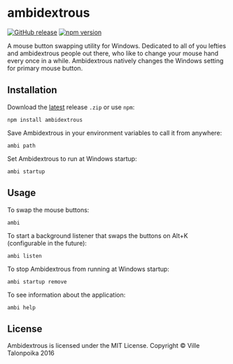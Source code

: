 # ambidextrous

[![GitHub release](https://img.shields.io/github/release/Nanofus/ambidextrous.svg)]() [![npm version](https://badge.fury.io/js/ambidextrous.svg)](https://badge.fury.io/js/ambidextrous)

A mouse button swapping utility for Windows. Dedicated to all of you lefties and ambidextrous people out there, who like to change your mouse hand every once in a while. Ambidextrous natively changes the Windows setting for primary mouse button.

## Installation

Download the [latest](https://github.com/Nanofus/ambidextrous/releases/latest) release `.zip` or use `npm`:
```
npm install ambidextrous
```
Save Ambidextrous in your environment variables to call it from anywhere:
```
ambi path
```
Set Ambidextrous to run at Windows startup:
```
ambi startup
```

## Usage
To swap the mouse buttons:
```
ambi
```
To start a background listener that swaps the buttons on Alt+K (configurable in the future):
```
ambi listen
```
To stop Ambidextrous from running at Windows startup:
```
ambi startup remove
```
To see information about the application:
```
ambi help
```

## License
Ambidextrous is licensed under the MIT License. Copyright © Ville Talonpoika 2016
